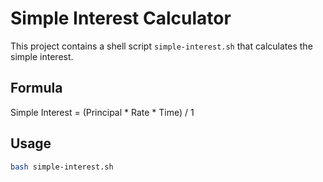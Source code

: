 # Simple Interest Calculator

This project contains a shell script `simple-interest.sh` that calculates the simple interest.

## Formula
Simple Interest = (Principal * Rate * Time) / 1

## Usage
```bash
bash simple-interest.sh

